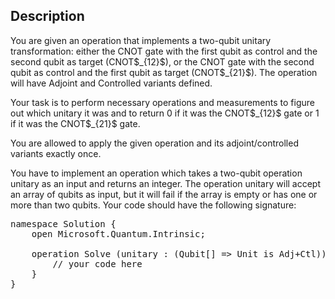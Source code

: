 ## Description

<div><p>You are given an operation that implements a two-qubit unitary transformation: either the CNOT gate with the first qubit as control and the second qubit as target (CNOT$_{12}$), or the CNOT gate with the second qubit as control and the first qubit as target (CNOT$_{21}$). The operation will have Adjoint and Controlled variants defined.</p><p>Your task is to perform necessary operations and measurements to figure out which unitary it was and to return 0 if it was the CNOT$_{12}$ gate or 1 if it was the CNOT$_{21}$ gate. </p><p>You are allowed to apply the given operation and its adjoint/controlled variants <span class="tex-font-style-bf">exactly once</span>.</p><p>You have to implement an operation which takes a two-qubit operation <span class="tex-font-style-tt">unitary</span> as an input and returns an integer. The operation <span class="tex-font-style-tt">unitary</span> will accept an array of qubits as input, but it will fail if the array is empty or has one or more than two qubits. Your code should have the following signature:</p><pre class="verbatim">namespace Solution {<br>    open Microsoft.Quantum.Intrinsic;<br><br>    operation Solve (unitary : (Qubit[] =&gt; Unit is Adj+Ctl)) : Int {<br>        // your code here<br>    }<br>}</pre></div>
